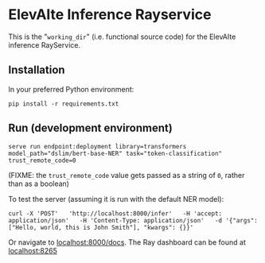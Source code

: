# ElevAIte Inference Rayservice

This is the "`working_dir`" (i.e. functional source code) for the ElevAIte inference RayService.

## Installation

In your preferred Python environment:

```shell
pip install -r requirements.txt
```

## Run (development environment)

```shell
serve run endpoint:deployment library=transformers model_path="dslim/bert-base-NER" task="token-classification" trust_remote_code=0
```

(FIXME: the `trust_remote_code` value gets passed as a string of `0`, rather than as a boolean)

To test the server (assuming it is run with the default NER model):

```shell
curl -X 'POST'   'http://localhost:8000/infer'   -H 'accept: application/json'   -H 'Content-Type: application/json'   -d '{"args": ["Hello, world, this is John Smith"], "kwargs": {}}'
```

Or navigate to [localhost:8000/docs](http://localhost:8000/docs). The Ray dashboard can be found
at [localhost:8265](http://localhost:8265)
